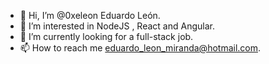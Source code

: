 - 👋 Hi, I’m @0xeleon Eduardo León.
- 👀 I’m interested in NodeJS , React and Angular.
- 🌱 I’m currently looking for a full-stack job.
- 📫 How to reach me eduardo_leon_miranda@hotmail.com.

<!---
0xeleon/0xeleon is a ✨ special ✨ repository because its `README.md` (this file) appears on your GitHub profile.
You can click the Preview link to take a look at your changes.
--->
